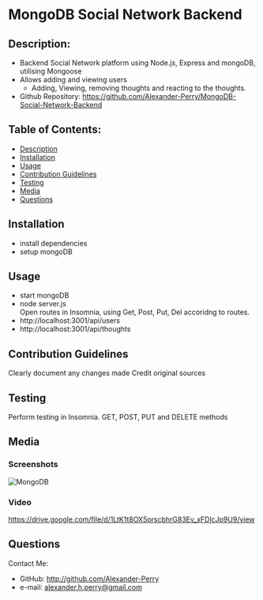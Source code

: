 # MongoDB Social Network Backend

## Description: 
* Backend Social Network platform using Node.js, Express and mongoDB, utilising Mongoose
* Allows adding and viewing users
	* Adding, Viewing, removing thoughts and reacting to the thoughts. 
* Github Repository: https://github.com/Alexander-Perry/MongoDB-Social-Network-Backend

## Table of Contents: 
* [Description](#description)
* [Installation](#installation)
* [Usage](#usage)
* [Contribution Guidelines](#contribution-guidelines)
* [Testing](#testing)
* [Media](#media)
* [Questions](#questions)
  
## Installation
* install dependencies
* setup mongoDB

## Usage
* start mongoDB
* node server.js  
Open routes in Insomnia, using Get, Post, Put, Del accoridng to routes.
* http://localhost:3001/api/users
* http://localhost:3001/api/thoughts

## Contribution Guidelines
Clearly document any changes made
Credit original sources

## Testing
Perform testing in Insomnia.
GET, POST, PUT and DELETE methods

## Media
### Screenshots
![MongoDB](https://user-images.githubusercontent.com/102524579/191036924-5a102a4a-db51-45fa-95b2-f498372902f2.png)

### Video
https://drive.google.com/file/d/1LtK1t8OX5prscbhrG83Ev_xFDlcJp9U9/view

## Questions
Contact Me: 
* GitHub: http://github.com/Alexander-Perry
* e-mail: alexander.h.perry@gmail.com
